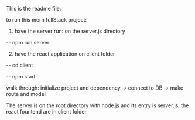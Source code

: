 This is the readme file:

to run this mern fullStack project:

1. have the server run: on the server.js directory

-- npm run server

2. have the react application on client folder

-- cd client

-- npm start

walk through: initialize project and dependency -> connect to DB -> make route and model

The server is on the root directory with node.js and its entry is server.js, the react fountend are in client folder.
